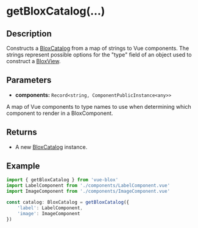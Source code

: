 # getBloxCatalog(...)

## Description

Constructs a [BloxCatalog](/docs/api/classes/blox-catalog) from a map of strings to Vue components. The strings represent possible options for the "type" field of an object used to construct a [BloxView](/docs/api/classes/blox-view).

## Parameters

- **components:** ```Record<string, ComponentPublicInstance<any>>```

A map of Vue components to type names to use when determining which component to render in a BloxComponent.

## Returns

- A new [BloxCatalog](/docs/api/classes/blox-catalog) instance.

## Example

```ts
import { getBloxCatalog } from 'vue-blox'
import LabelComponent from './components/LabelComponent.vue'
import ImageComponent from './components/ImageComponent.vue'

const catalog: BloxCatalog = getBloxCatalog({
	'label': LabelComponent,
	'image': ImageComponent
})
```